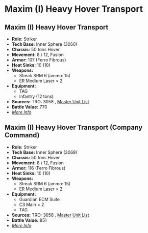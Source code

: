 # Maxim (I) Heavy Hover Transport 

## Maxim (I) Heavy Hover Transport 

- **Role:** Striker 
- **Tech Base:** Inner Sphere (3060) 
- **Chassis:** 50 tons Hover 
- **Movement:** 8 / 12, Fusion 
- **Armor:** 107 (Ferro Fibrous) 
- **Heat Sinks:** 10 (10) 
- **Weapons:** 
  - Streak SRM 6 (ammo: 15) 
  - ER Medium Laser × 2 
- **Equipment:** 
  - TAG 
  - Infantry (12 tons) 
- **Sources:** TRO: 3058 , [Master Unit List](http://masterunitlist.info/Unit/Details/2115) 
- **Battle Value:** 770 
- [*More Info*](maxim_i_heavy_hover_transport/maxim_i_heavy_hover_transport.md) 

## Maxim (I) Heavy Hover Transport (Company Command) 

- **Role:** Striker 
- **Tech Base:** Inner Sphere (3069) 
- **Chassis:** 50 tons Hover 
- **Movement:** 8 / 12, Fusion 
- **Armor:** 116 (Ferro Fibrous) 
- **Heat Sinks:** 10 (10) 
- **Weapons:** 
  - Streak SRM 6 (ammo: 15) 
  - ER Medium Laser × 2 
- **Equipment:** 
  - Guardian ECM Suite 
  - C3 Main × 2 
  - TAG 
- **Sources:** TRO: 3058 , [Master Unit List](http://masterunitlist.info/Unit/Details/2114) 
- **Battle Value:** 851 
- [*More Info*](maxim_i_heavy_hover_transport/maxim_i_heavy_hover_transport_company_command.md) 

